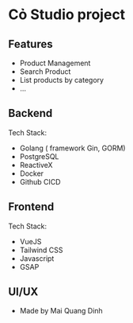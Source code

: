 # Cỏ Studio project

## Features
- Product Management
- Search Product
- List products by category
- ...

## Backend

Tech Stack:
- Golang ( framework Gin, GORM)
- PostgreSQL
- ReactiveX
- Docker
- Github CICD

## Frontend
Tech Stack:
- VueJS 
- Tailwind CSS
- Javascript
- GSAP

## UI/UX
- Made by Mai Quang Dinh 

